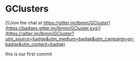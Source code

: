 # GClusters

[![Join the chat at https://gitter.im/lbmm/GCluster](https://badges.gitter.im/lbmm/GCluster.svg)](https://gitter.im/lbmm/GCluster?utm_source=badge&utm_medium=badge&utm_campaign=pr-badge&utm_content=badge)

this is our first commit
